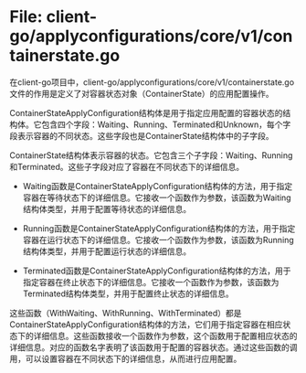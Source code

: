 # File: client-go/applyconfigurations/core/v1/containerstate.go

在client-go项目中，client-go/applyconfigurations/core/v1/containerstate.go文件的作用是定义了对容器状态对象（ContainerState）的应用配置操作。

ContainerStateApplyConfiguration结构体是用于指定应用配置的容器状态的结构体。它包含四个字段：Waiting、Running、Terminated和Unknown，每个字段表示容器的不同状态。这些字段也是ContainerState结构体中的子字段。

ContainerState结构体表示容器的状态。它包含三个子字段：Waiting、Running和Terminated。这些子字段对应了容器在不同状态下的详细信息。

- Waiting函数是ContainerStateApplyConfiguration结构体的方法，用于指定容器在等待状态下的详细信息。它接收一个函数作为参数，该函数为Waiting结构体类型，并用于配置等待状态的详细信息。

- Running函数是ContainerStateApplyConfiguration结构体的方法，用于指定容器在运行状态下的详细信息。它接收一个函数作为参数，该函数为Running结构体类型，并用于配置运行状态的详细信息。

- Terminated函数是ContainerStateApplyConfiguration结构体的方法，用于指定容器在终止状态下的详细信息。它接收一个函数作为参数，该函数为Terminated结构体类型，并用于配置终止状态的详细信息。

这些函数（WithWaiting、WithRunning、WithTerminated）都是ContainerStateApplyConfiguration结构体的方法，它们用于指定容器在相应状态下的详细信息。这些函数接收一个函数作为参数，这个函数用于配置相应状态的详细信息。对应的函数名字表明了该函数用于配置的容器状态。通过这些函数的调用，可以设置容器在不同状态下的详细信息，从而进行应用配置。

